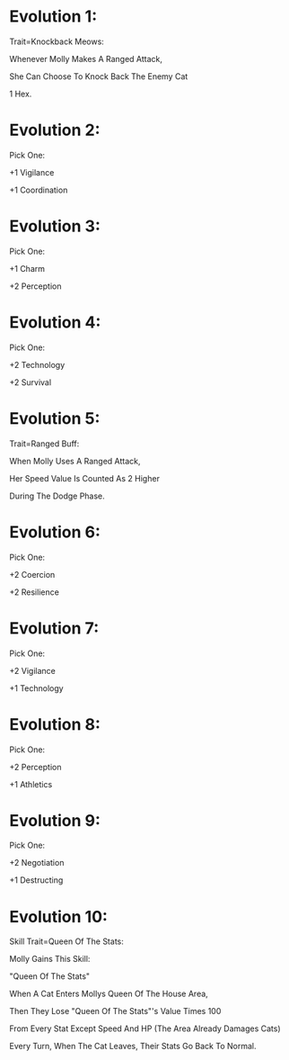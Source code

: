 Evolution 1:
==========
Trait=Knockback Meows:

Whenever Molly Makes A Ranged Attack,

She Can Choose To Knock Back The Enemy Cat

1 Hex.

Evolution 2:
==========
Pick One:

+1 Vigilance

+1 Coordination

Evolution 3:
==========
Pick One:

+1 Charm

+2 Perception

Evolution 4:
==========
Pick One:

+2 Technology

+2 Survival

Evolution 5:
==========
Trait=Ranged Buff:

When Molly Uses A Ranged Attack,

Her Speed Value Is Counted As 2 Higher 

During The Dodge Phase.

Evolution 6:
==========
Pick One:

+2 Coercion

+2 Resilience

Evolution 7:
==========
Pick One:

+2 Vigilance

+1 Technology

Evolution 8:
==========
Pick One:

+2 Perception

+1 Athletics

Evolution 9:
==========
Pick One:

+2 Negotiation

+1 Destructing

Evolution 10:
==========
Skill Trait=Queen Of The Stats:

Molly Gains This Skill:

"Queen Of The Stats"

When A Cat Enters Mollys Queen Of The House Area,

Then They Lose "Queen Of The Stats"'s Value Times 100

From Every Stat Except Speed And HP (The Area Already Damages Cats)

Every Turn, When The Cat Leaves, Their Stats Go Back To Normal.

